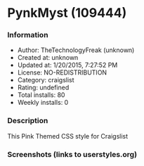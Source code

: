 # PynkMyst (109444)

### Information
- Author: TheTechnologyFreak (unknown)
- Created at: unknown
- Updated at: 1/20/2015, 7:27:52 PM
- License: NO-REDISTRIBUTION
- Category: craigslist
- Rating: undefined
- Total installs: 80
- Weekly installs: 0


### Description
This Pink Themed CSS style for Craigslist


### Screenshots (links to userstyles.org)



